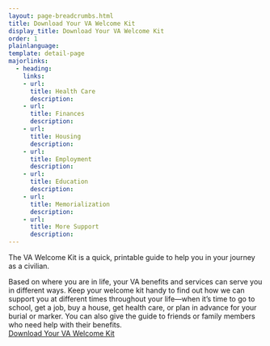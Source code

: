 ```yaml
---
layout: page-breadcrumbs.html
title: Download Your VA Welcome Kit
display_title: Download Your VA Welcome Kit
order: 1
plainlanguage: 
template: detail-page
majorlinks:
  - heading: 
    links:
    - url: 
      title: Health Care
      description: 
    - url: 
      title: Finances
      description: 
    - url: 
      title: Housing
      description:       
    - url: 
      title: Employment
      description:       
    - url: 
      title: Education
      description:       
    - url: 
      title: Memorialization
      description: 
    - url: 
      title: More Support
      description: 
---
```

<div itemscope itemtype ="http://schema.org/HowTo">
<div class="va-introtext" itemprop="description">

The VA Welcome Kit is a quick, printable guide to help you in your journey as a civilian. 

Based on where you are in life, your VA benefits and services can serve you in different ways. Keep your welcome kit handy to find out how we can support you at different times throughout your life—when it’s time to go to school, get a job, buy a house, get health care, or plan in advance for your burial or marker. You can also give the guide to friends or family members who need help with their benefits. <br>
[Download Your VA Welcome Kit](vets-website/content/pages/WelcomeVA_Guide_print_version_final.pdf)

</div>
